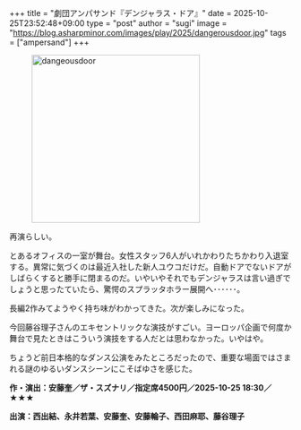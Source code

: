 +++
title = "劇団アンパサンド『デンジャラス・ドア』"
date = 2025-10-25T23:52:48+09:00
type = "post"
author = "sugi"
image = "https://blog.asharpminor.com/images/play/2025/dangerousdoor.jpg"
tags = ["ampersand"]
+++
<figure class="alignleft"><img src="/images/play/2025/dangerousdoor.jpg" alt="dangeousdoor" style="width: 300px !important;"></figure>    

再演らしい。

とあるオフィスの一室が舞台。女性スタッフ6人がいれかわりたちかわり入退室する。異常に気づくのは最近入社した新人ユウコだけだ。自動ドアでないドアがしばらくすると勝手に閉まるのだ。いやいやそれでもデンジャラスは言い過ぎでしょうと思ったていたら、驚愕のスプラッタホラー展開へ･･････。

長編2作みてようやく持ち味がわかってきた。次が楽しみになった。

今回藤谷理子さんのエキセントリックな演技がすごい。ヨーロッパ企画で何度か舞台で見たときはこういう演技をする人だとは思わなかった。いやはや。

ちょうど前日本格的なダンス公演をみたところだったので、重要な場面ではさまれる謎のゆるいダンスシーンにこそばゆさを感じた。

**作・演出：安藤奎／ザ・スズナリ／指定席4500円／2025-10-25 18:30／★★★**

**出演：西出結、永井若葉、安藤奎、安藤輪子、西田麻耶、藤谷理子**
